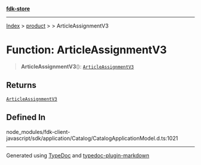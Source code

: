 [**fdk-store**](../../../README.md)
***

[Index](../../../API.md) > [product](../../README.md) > [<internal>](../README.md) > ArticleAssignmentV3

# Function: ArticleAssignmentV3

> **ArticleAssignmentV3**(): [`ArticleAssignmentV3`](../type-aliases/type-alias.ArticleAssignmentV3.md)

## Returns

[`ArticleAssignmentV3`](../type-aliases/type-alias.ArticleAssignmentV3.md)

## Defined In

node\_modules/fdk-client-javascript/sdk/application/Catalog/CatalogApplicationModel.d.ts:1021

***
Generated using [TypeDoc](https://typedoc.org/) and [typedoc-plugin-markdown](https://www.npmjs.com/package/typedoc-plugin-markdown)
